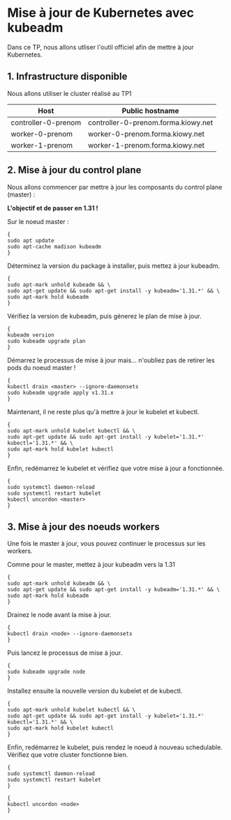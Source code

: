 # Mise à jour de Kubernetes avec kubeadm

Dans ce TP, nous allons utliser l'outil officiel afin de mettre à jour Kubernetes.

## 1. Infrastructure disponible

Nous allons utiliser le cluster réalisé au TP1

| Host                | Public hostname                     |
| ------------------- | ----------------------------------- |
| controller-0-prenom | controller-0-prenom.forma.kiowy.net |
| worker-0-prenom     | worker-0-prenom.forma.kiowy.net     |
| worker-1-prenom     | worker-1-prenom.forma.kiowy.net     |



## 2. Mise à jour du control plane

Nous allons commencer par mettre à jour les composants du control plane (master) :

**L'objectif et de passer en 1.31 !**

Sur le noeud master :

```shell
{
sudo apt update
sudo apt-cache madison kubeadm
}
```

Déterminez la version du package à installer, puis mettez à jour kubeadm.

```shell
{
sudo apt-mark unhold kubeadm && \
sudo apt-get update && sudo apt-get install -y kubeadm='1.31.*' && \
sudo apt-mark hold kubeadm
}
```

Vérifiez la version de kubeadm, puis génerez le plan de mise à jour.


```shell
{
kubeadm version
sudo kubeadm upgrade plan
}
```

Démarrez le processus de mise à jour mais... n'oubliez pas de retirer les pods du noeud master !

```shell
{
kubectl drain <master> --ignore-daemonsets
sudo kubeadm upgrade apply v1.31.x
}
```

Maintenant, il ne reste plus qu'à mettre à jour le kubelet et kubectl.


```shell
{
sudo apt-mark unhold kubelet kubectl && \
sudo apt-get update && sudo apt-get install -y kubelet='1.31.*' kubectl='1.31.*' && \
sudo apt-mark hold kubelet kubectl
}
```

Enfin, redémarrez le kubelet et vérifiez que votre mise à jour a fonctionnée.

```shell
{
sudo systemctl daemon-reload
sudo systemctl restart kubelet
kubectl uncordon <master>
}
```


## 3. Mise à jour des noeuds workers

Une fois le master à jour, vous pouvez continuer le processus sur les workers.

Comme pour le master, mettez à jour kubeadm vers la 1.31

```shell
{
sudo apt-mark unhold kubeadm && \
sudo apt-get update && sudo apt-get install -y kubeadm='1.31.*' && \
sudo apt-mark hold kubeadm
}
```

Drainez le node avant la mise à jour.

```shell
{
kubectl drain <node> --ignore-daemonsets
}
```

Puis lancez le processus de mise à jour.

```shell
{
sudo kubeadm upgrade node
}
```

Installez ensuite la nouvelle version du kubelet et de kubectl.

```shell
{
sudo apt-mark unhold kubelet kubectl && \
sudo apt-get update && sudo apt-get install -y kubelet='1.31.*' kubectl='1.31.*' && \
sudo apt-mark hold kubelet kubectl
}
```

Enfin, redémarrez le kubelet, puis rendez le noeud à nouveau schedulable. Vérifiez que votre cluster fonctionne bien.

```shell
{
sudo systemctl daemon-reload
sudo systemctl restart kubelet
}
```

```shell
{
kubectl uncordon <node>
}
```

